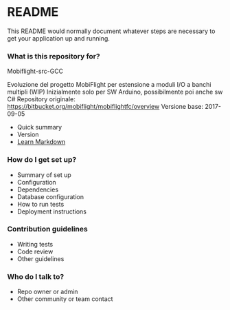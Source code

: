 # README #

This README would normally document whatever steps are necessary to get your application up and running.

### What is this repository for? ###

Mobiflight-src-GCC

Evoluzione del progetto MobiFlight per estensione a moduli I/O a banchi multipli (WIP)
Inizialmente solo per SW Arduino, possibilmente poi anche sw C#
Repository originale:   https://bitbucket.org/mobiflight/mobiflightfc/overview
Versione base:          2017-09-05
* Quick summary
* Version
* [Learn Markdown](https://bitbucket.org/tutorials/markdowndemo)

### How do I get set up? ###

* Summary of set up
* Configuration
* Dependencies
* Database configuration
* How to run tests
* Deployment instructions

### Contribution guidelines ###

* Writing tests
* Code review
* Other guidelines

### Who do I talk to? ###

* Repo owner or admin
* Other community or team contact